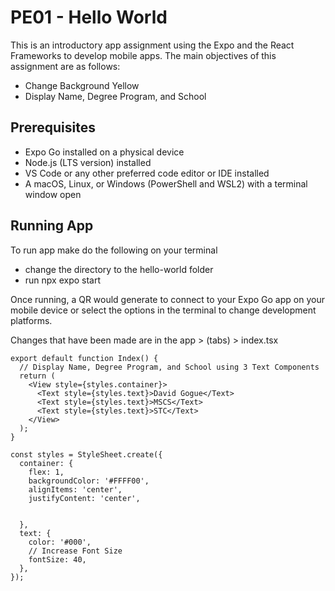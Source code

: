 # PE01 - Hello World

This is an introductory app assignment using the Expo and the React Frameworks to develop mobile apps. The main objectives of this assignment are as follows:
- Change Background Yellow
- Display Name, Degree Program, and School

## Prerequisites
- Expo Go installed on a physical device
- Node.js (LTS version) installed
- VS Code or any other preferred code editor or IDE installed
- A macOS, Linux, or Windows (PowerShell and WSL2) with a terminal window open

## Running App
To run app make do the following on your terminal
- change the directory to the hello-world folder
- run npx expo start

Once running, a QR would generate to connect to your Expo Go app on your mobile device or select the options in the terminal to change development platforms.


Changes that have been made are in the app > (tabs) > index.tsx

```
export default function Index() {
  // Display Name, Degree Program, and School using 3 Text Components
  return (
    <View style={styles.container}>
      <Text style={styles.text}>David Gogue</Text>
      <Text style={styles.text}>MSCS</Text>
      <Text style={styles.text}>STC</Text>
    </View>
  );
}

const styles = StyleSheet.create({
  container: {
    flex: 1,
    backgroundColor: '#FFFF00',
    alignItems: 'center',
    justifyContent: 'center',
    

  },
  text: {
    color: '#000',
    // Increase Font Size
    fontSize: 40,
  },
});
```
